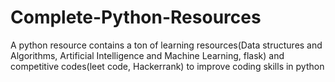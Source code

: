 # Complete-Python-Resources
A python resource contains a ton of learning resources(Data structures and Algorithms, Artificial Intelligence and Machine Learning, flask)  and competitive codes(leet code, Hackerrank) to improve coding skills in python
